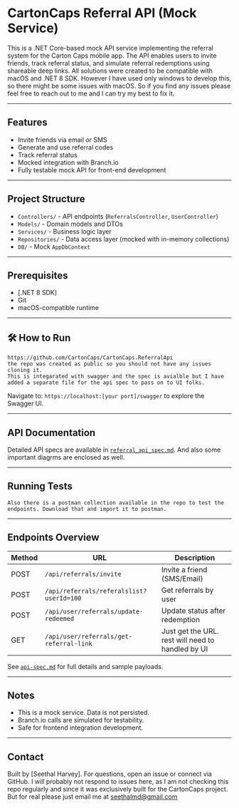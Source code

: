 # CartonCaps Referral API (Mock Service)

This is a .NET Core-based mock API service implementing the referral system for the Carton Caps mobile app. 
The API enables users to invite friends, track referral status, and simulate referral redemptions using shareable deep links.
All solutions were created to be compatible with macOS and .NET 8 SDK.
However I have used only windows to develop this, so there might be some issues with macOS. 
So if you find any issues please feel free to reach out to me and I can try my best to fix it.

---

## Features

- Invite friends via email or SMS
- Generate and use referral codes
- Track referral status
- Mocked integration with Branch.io
- Fully testable mock API for front-end development

---

## Project Structure

- `Controllers/` - API endpoints (`ReferralsController`, `UserController`)
- `Models/` - Domain models and DTOs
- `Services/` - Business logic layer
- `Repositories/` - Data access layer (mocked with in-memory collections)
- `DB/` - Mock `AppDbContext`

---

## Prerequisites

- [.NET 8 SDK]
- Git
- macOS-compatible runtime

---

## 🛠️ How to Run


```checkout the code from ,
https://github.com/CartonCaps/CartonCaps.ReferralApi
the repo was created as public so you should not have any issues cloning it.
This is integarated with swagger and the spec is avialble but I have added a separate file for the api spec to pass on to UI folks.
```


Navigate to: `https://localhost:[your port]/swagger` to explore the Swagger UI.

---

## API Documentation

Detailed API specs are available in [`referral_api_spec.md`](.referral_api_spec.md).
And also some important diagrms are enclosed as well. 

---

## Running Tests

```There are MS Test unit tests available in the project which covers all major scenarios. 
Also there is a postman collection available in the repo to test the endpoints. Download that and import it to postman.

```



---

##  Endpoints Overview

| Method | URL                                       | Description                      |
|--------|-------------------------------------------|----------------------------------|
| POST   | `/api/referrals/invite`                  | Invite a friend (SMS/Email)     |
| POST   | `/api/referrals/referalslist?userId=100` | Get referrals by user           |
| POST   | `/api/user/referrals/update-redeemed`     | Update status after redemption  |
|GET     | `/api/user/referrals/get-referral-link`   |Just get the URL. rest will need to handled by UI|

See [`api-spec.md`](./api-spec.md) for full details and sample payloads.

---

## Notes

- This is a mock service. Data is not persisted.
- Branch.io calls are simulated for testability.
- Safe for frontend integration development.

---

## Contact

Built by [Seethal Harvey]. For questions, open an issue or connect via GitHub.
I will probably not respond to issues here, as I am not checking this repo regularly and since it was exclusively built for the CartonCaps project.
But for real please just email me at seethalmd@gmail.com

